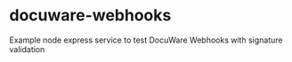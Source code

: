 # docuware-webhooks
Example node express service to test DocuWare Webhooks with signature validation
